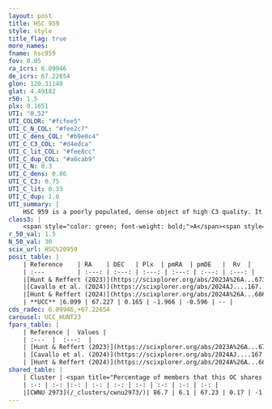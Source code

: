```yaml
---
layout: post
title: HSC 959
style: style
title_flag: true
more_names: 
fname: hsc959
fov: 0.05
ra_icrs: 6.09946
de_icrs: 67.22654
glon: 120.31148
glat: 4.49182
r50: 1.5
plx: 0.1651
UTI: "0.52"
UTI_COLOR: "#fcfee5"
UTI_C_N_COL: "#fee2c7"
UTI_C_dens_COL: "#b9e0c4"
UTI_C_C3_COL: "#d4edca"
UTI_C_lit_COL: "#fee8cc"
UTI_C_dup_COL: "#a6cab9"
UTI_C_N: 0.3
UTI_C_dens: 0.86
UTI_C_C3: 0.75
UTI_C_lit: 0.33
UTI_C_dup: 1.0
UTI_summary: |
    HSC 959 is a poorly populated, dense object of high C3 quality. It was recently reported in the literature. This object shares a large percentage of members with a later reported entry.
class3: |
    <span style="color: green; font-weight: bold;">A</span><span style="color: #FFC300; font-weight: bold;">B</span>
r_50_val: 1.5
N_50_val: 30
scix_url: HSC%20959
posit_table: |
    | Reference    | RA    | DEC   | Plx  | pmRA  | pmDE   |  Rv  |
    | :---         | :---: | :---: | :---: | :---: | :---: | :---: |
    |[Hunt & Reffert (2023)](https://scixplorer.org/abs/2023A%26A...673A.114H) | 6.083 | 67.224 | 0.179 | -1.976 | -0.622 | -- |
    |[Cavallo et al. (2024)](https://scixplorer.org/abs/2024AJ....167...12C) | 6.062 | 67.223 | 0.18 | -- | -- | -- |
    |[Hunt & Reffert (2024)](https://scixplorer.org/abs/2024A%26A...686A..42H) | 6.083 | 67.224 | 0.179 | -1.976 | -0.622 | -- |
    | **UCC** |6.099 | 67.227 | 0.165 | -1.966 | -0.596 | -- | 
cds_radec: 6.09946,+67.22654
carousel: UCC_HUNT23
fpars_table: |
    | Reference |  Values |
    | :---  |  :---:  |
    | [Hunt & Reffert (2023)](https://scixplorer.org/abs/2023A%26A...673A.114H) | `AV50=4.451, diffAV50=2.149, MOD50=13.661, logAge50=8.248` |
    | [Cavallo et al. (2024)](https://scixplorer.org/abs/2024AJ....167...12C) | `AV50=4.66, dMod50=13.47, logAge50=7.86, [Fe/H]50=-0.63` |
    | [Hunt & Reffert (2024)](https://scixplorer.org/abs/2024A%26A...686A..42H) | `MassJ=1394.06` |
shared_table: |
    | Cluster | <span title="Percentage of members that this OC shares with the ones listed">%</span>   | RA   | DEC   | Plx   | pmRA  | pmDE  | Rv | UTI |
    | :-: | :-: |:-: | :-: | :-: | :-: | :-: | :-: | :-: |
    |[CWNU 2973](/_clusters/cwnu2973/)| 86.7 | 6.1 | 67.23 | 0.17 | -1.99 | -0.59 | -- |0.03 |
---
```

